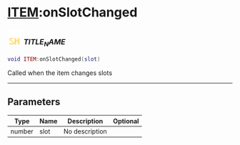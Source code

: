 # [ITEM](../item/README.md):onSlotChanged

### <img src="../../.gitbook/assets/shared.png" width="32" height="32" /> $TITLE_NAME$

```lua
void ITEM:onSlotChanged(slot)
```

Called when the item changes slots<br>

-----------------
## Parameters

| Type   | Name | Description | Optional |
| ------ | ---- | ----------- | -------: |
| number | slot | No description |  |
